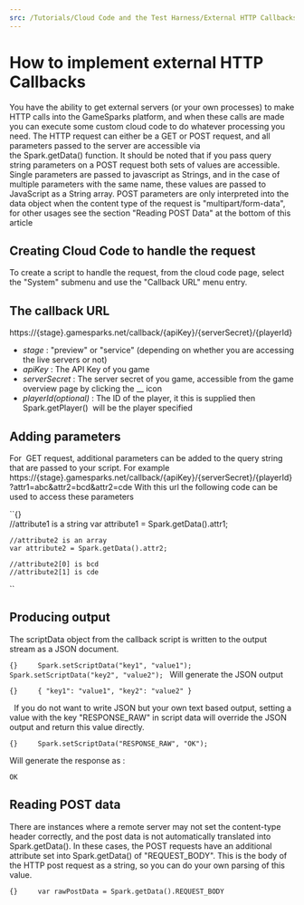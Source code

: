 ```yaml
---
src: /Tutorials/Cloud Code and the Test Harness/External HTTP Callbacks.md
---
```


# How to implement external HTTP Callbacks

You have the ability to get external servers (or your own processes) to make HTTP calls into the GameSparks platform, and when these calls are made you can execute some custom cloud code to do whatever processing you need. The HTTP request can either be a GET or POST request, and all parameters passed to the server are accessible via the Spark.getData() function. It should be noted that if you pass query string parameters on a POST request both sets of values are accessible. Single parameters are passed to javascript as Strings, and in the case of multiple parameters with the same name, these values are passed to JavaScript as a String array. POST parameters are only interpreted into the data object when the content type of the request is "multipart/form-data", for other usages see the section "Reading POST Data" at the bottom of this article

## Creating Cloud Code to handle the request

To create a script to handle the request, from the cloud code page, select the "System" submenu and use the "Callback URL" menu entry.

## The callback URL

https://{stage}.gamesparks.net/callback/{apiKey}/{serverSecret}/{playerId}

  * *stage* : "preview" or "service" (depending on whether you are accessing the live servers or not)
  * *apiKey* : The API Key of you game
  * *serverSecret* : The server secret of you game, accessible from the game overview page by clicking the __ icon
  * *playerId(optional)* : The ID of the player, it this is supplied then Spark.getPlayer()  will be the player specified

## Adding parameters

For  GET request, additional parameters can be added to the query string that are passed to your script. For example https://{stage}.gamesparks.net/callback/{apiKey}/{serverSecret}/{playerId}?attr1=abc&attr2=bcd&attr2=cde With this url the following code can be used to access these parameters

``{}    
    //attribute1 is a string
    var attribute1 = Spark.getData().attr1;

    //attribute2 is an array
    var attribute2 = Spark.getData().attr2;

    //attribute2[0] is bcd
    //attribute2[1] is cde
``

## Producing output

The scriptData object from the callback script is written to the output stream as a JSON document.

``{}    
    Spark.setScriptData("key1", "value1");
    Spark.setScriptData("key2", "value2");
``
Will generate the JSON output

``{}    
    {
        "key1": "value1",
        "key2": "value2"
    }
``

  If you do not want to write JSON but your own text based output, setting a value with the key "RESPONSE_RAW" in script data will override the JSON output and return this value directly.

``{}    
    Spark.setScriptData("RESPONSE_RAW", "OK");
``

Will generate the response as :


    OK

## Reading POST data

There are instances where a remote server may not set the content-type header correctly, and the post data is not automatically translated into Spark.getData(). In these cases, the POST requests have an additional attribute set into Spark.getData() of "REQUEST_BODY". This is the body of the HTTP post request as a string, so you can do your own parsing of this value.

``{}    
    var rawPostData = Spark.getData().REQUEST_BODY
    ``
